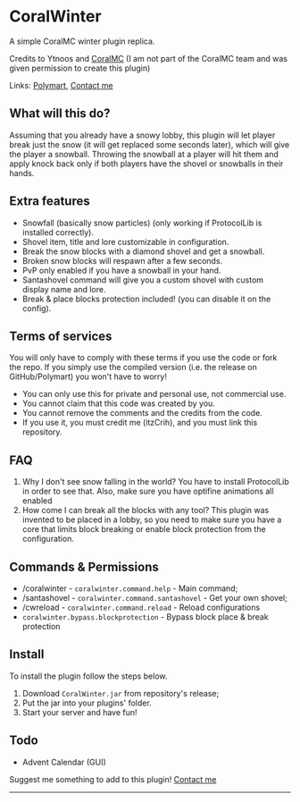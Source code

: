 # CoralWinter
A simple CoralMC winter plugin replica. 

Credits to Ytnoos and [CoralMC](https://www.coralmc.it/) (I am not part of the CoralMC team and was given permission to create this plugin)

Links: [Polymart](https://polymart.org/resource/coralwinter.5194), [Contact me](https://t.me/itz_Crih)
## What will this do?
Assuming that you already have a snowy lobby, this plugin will let player break just the snow (it will get replaced some seconds later), which will give the player a snowball. Throwing the snowball at a player will hit them and apply knock back only if both players have the shovel or snowballs in their hands.
## Extra features
- Snowfall (basically snow particles) (only working if ProtocolLib is installed correctly).
- Shovel item, title and lore customizable in configuration.
- Break the snow blocks with a diamond shovel and get a snowball.
- Broken snow blocks will respawn after a few seconds. 
- PvP only enabled if you have a snowball in your hand.
- Santashovel command will give you a custom shovel with custom display name and lore.
- Break & place blocks protection included! (you can disable it on the config).
## Terms of services
You will only have to comply with these terms if you use the code or fork the repo.
If you simply use the compiled version (i.e. the release on GitHub/Polymart) you won't have to worry!
- You can only use this for private and personal use, not commercial use.
- You cannot claim that this code was created by you.
- You cannot remove the comments and the credits from the code.
- If you use it, you must credit me (itzCrih), and you must link this repository.
## FAQ
1. Why I don't see snow falling in the world? You have to install ProtocolLib in order to see that. Also, make sure you have optifine animations all enabled
2. How come I can break all the blocks with any tool? This plugin was invented to be placed in a lobby, so you need to make sure you have a core that limits block breaking or enable block protection from the configuration.
## Commands & Permissions
- /coralwinter - `coralwinter.command.help` - Main command;
- /santashovel - `coralwinter.command.santashovel` - Get your own shovel;
- /cwreload - `coralwinter.command.reload` - Reload configurations
- `coralwinter.bypass.blockprotection` - Bypass block place & break protection
## Install
To install the plugin follow the steps below.
1. Download `CoralWinter.jar` from repository's release;
2. Put the jar into your plugins' folder.
3. Start your server and have fun!
## Todo
- Advent Calendar (GUI)

Suggest me something to add to this plugin! [Contact me](https://t.me/itz_Crih)
***